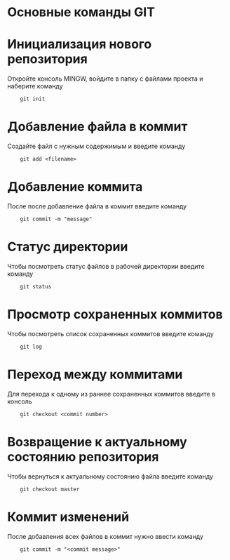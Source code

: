 # Основные команды GIT

# Инициализация нового репозитория 

Откройте консоль MINGW, войдите в папку с файлами проекта и наберите команду
```
    git init
```

# Добавление файла в коммит

Создайте файл с нужным содержимым и введите команду 
```
    git add <filename>
```
# Добавление коммита

После после добавление файла в коммит введите команду
```
    git commit -m "message"
```

# Статус директории

Чтобы посмотреть статус файлов в рабочей директории введите команду
```
    git status
```

# Просмотр сохраненных коммитов 

Чтобы посмотреть список сохраненных коммитов введите команду 
```
    git log
```

# Переход между коммитами 

Для перехода к одному из раннее сохраненных коммитов введите в консоль
```
    git checkout <commit number>
```

# Возвращение к актуальному состоянию репозитория

Чтобы вернуться к актуальному состоянию файла введите команду
```
    git checkout master
```

# Коммит изменений 

После добавления всех файлов в коммит нужно ввести команду
```
    git commit -m "<commit message>"
```